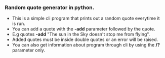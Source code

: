### Random quote generator in python.
- This is a simple cli program that prints out a random quote everytime it is run.
- You can add a quote with the **-add** parameter followed by the quote.
- E.g quotes **-add** "The sun in the Sky doesn't stop me from flying".
- Added quotes must be inside double quotes or an error will be raised.
- You can also get information about program through cli by using the **/?** parameter only.
